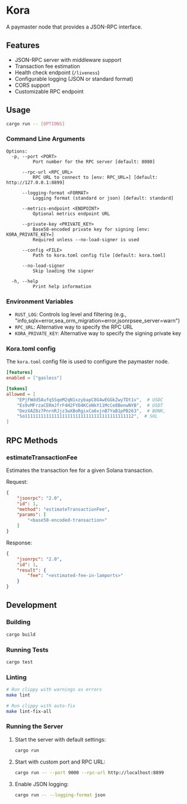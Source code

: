 # Kora

A paymaster node that provides a JSON-RPC interface.

## Features

- JSON-RPC server with middleware support
- Transaction fee estimation
- Health check endpoint (`/liveness`)
- Configurable logging (JSON or standard format)
- CORS support
- Customizable RPC endpoint

## Usage

```bash
cargo run -- [OPTIONS]
```

### Command Line Arguments

```
Options:
  -p, --port <PORT>
          Port number for the RPC server [default: 8080]

      --rpc-url <RPC_URL>
          RPC URL to connect to [env: RPC_URL=] [default: http://127.0.0.1:8899]

      --logging-format <FORMAT>
          Logging format (standard or json) [default: standard]

      --metrics-endpoint <ENDPOINT>
          Optional metrics endpoint URL

      --private-key <PRIVATE_KEY>
          Base58-encoded private key for signing [env: KORA_PRIVATE_KEY=]
          Required unless --no-load-signer is used

      --config <FILE>
          Path to kora.toml config file [default: kora.toml]

      --no-load-signer
          Skip loading the signer

  -h, --help
          Print help information
```

### Environment Variables

- `RUST_LOG`: Controls log level and filtering (e.g., "info,sqlx=error,sea_orm_migration=error,jsonrpsee_server=warn")
- `RPC_URL`: Alternative way to specify the RPC URL
- `KORA_PRIVATE_KEY`: Alternative way to specify the signing private key

### Kora.toml config

The `kora.toml` config file is used to configure the paymaster node.

```toml
[features]
enabled = ["gasless"]

[tokens]
allowed = [
    "EPjFWdd5AufqSSqeM2qN1xzybapC8G4wEGGkZwyTDt1v",  # USDC
    "Es9vMFrzaCERmJfrF4H2FYD4KCoNkY11McCe8BenwNYB",  # USDT
    "DezXAZ8z7PnrnRJjz3wXBoRgixCa6xjnB7YaB1pPB263",  # BONK,
    "So11111111111111111111111111111111111111112",  # SOL
]
```

## RPC Methods

### estimateTransactionFee

Estimates the transaction fee for a given Solana transaction.

Request:
```json
{
    "jsonrpc": "2.0",
    "id": 1,
    "method": "estimateTransactionFee",
    "params": [
        "<base58-encoded-transaction>"
    ]
}
```

Response:
```json
{
    "jsonrpc": "2.0",
    "id": 1,
    "result": {
        "fee": "<estimated-fee-in-lamports>"
    }
}
```

## Development

### Building

```bash
cargo build
```

### Running Tests

```bash
cargo test
```

### Linting

```bash
# Run clippy with warnings as errors
make lint

# Run clippy with auto-fix
make lint-fix-all
```

### Running the Server

1. Start the server with default settings:
   ```bash
   cargo run
   ```

2. Start with custom port and RPC URL:
   ```bash
   cargo run -- --port 9000 --rpc-url http://localhost:8899
   ```

3. Enable JSON logging:
   ```bash
   cargo run -- --logging-format json
   ```
